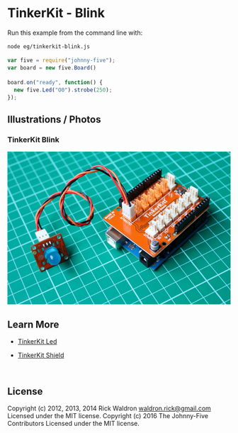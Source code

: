 <!--remove-start-->

# TinkerKit - Blink

<!--remove-end-->








Run this example from the command line with:
```bash
node eg/tinkerkit-blink.js
```


```javascript
var five = require("johnny-five");
var board = new five.Board()

board.on("ready", function() {
  new five.Led("O0").strobe(250);
});

```


## Illustrations / Photos


### TinkerKit Blink



![docs/images/tinkerkit-blink.png](images/tinkerkit-blink.png)  







## Learn More

- [TinkerKit Led](http://tinkerkit.tihhs.nl/led-red-10mm/)

- [TinkerKit Shield](http://tinkerkit.tihhs.nl/shield/)

&nbsp;

<!--remove-start-->

## License
Copyright (c) 2012, 2013, 2014 Rick Waldron <waldron.rick@gmail.com>
Licensed under the MIT license.
Copyright (c) 2016 The Johnny-Five Contributors
Licensed under the MIT license.

<!--remove-end-->
